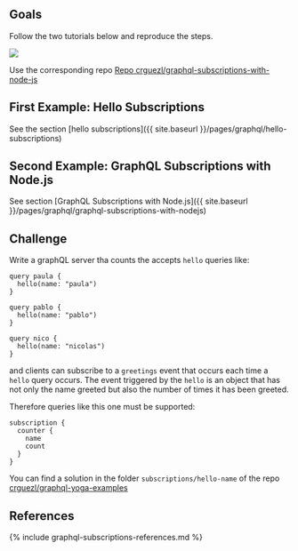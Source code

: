 ## Goals

Follow the two tutorials below and reproduce the steps.

![]({{site.baseurl}}/assets/images/graphql-subscriptions-playground.png)

Use the corresponding repo 
[Repo crguezl/graphql-subscriptions-with-node-js](https://github.com/crguezl/graphql-subscriptions-with-node-js)

## First Example: Hello Subscriptions

See the section [hello subscriptions]({{ site.baseurl }}/pages/graphql/hello-subscriptions) 


## Second  Example: GraphQL Subscriptions with Node.js

See section [GraphQL Subscriptions with Node.js]({{ site.baseurl }}/pages/graphql/graphql-subscriptions-with-nodejs)

## Challenge

Write a graphQL server tha counts the accepts  `hello` queries like:

```gql
query paula {
  hello(name: "paula")
}

query pablo {
  hello(name: "pablo")
}

query nico {
  hello(name: "nicolas")
}
```

and clients can subscribe to a `greetings` event that occurs each time a `hello` query occurs.
The event triggered by the `hello`  is an object that has not only the name greeted but 
also the number of times it has been greeted.

Therefore  queries like this one must be supported:

```gql 
subscription {
  counter {
    name
    count
  }
}
```

You can find a solution in  the folder `subscriptions/hello-name` of the repo [crguezl/graphql-yoga-examples](https://github.com/crguezl/graphql-yoga-examples/blob/main/subscriptions/hello-name/index.js)

## References

{% include graphql-subscriptions-references.md %}
